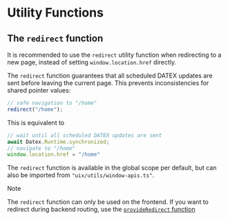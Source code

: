 # Utility Functions

## The `redirect` function

It is recommended to use the `redirect` utility function when redirecting to a new page, instead of setting `window.location.href` directly.

The `redirect` function guarantees that all scheduled DATEX updates are sent before leaving the current page. This prevents inconsistencies for shared pointer values:

```ts
// safe navigation to "/home"
redirect("/home"); 
```

This is equivalent to
```ts
// wait until all scheduled DATEX updates are sent
await Datex.Runtime.synchronized; 
// navigate to "/home"
window.location.href = "/home"
```

The `redirect` function is available in the global scope per default, but can also be imported from `"uix/utils/window-apis.ts"`.

> [!NOTE]
> The `redirect` function can only be used on the frontend. If you want to redirect during backend routing, use the [`provideRedirect` function](./05%20Entrypoints%20and%20Routing#redirects)
